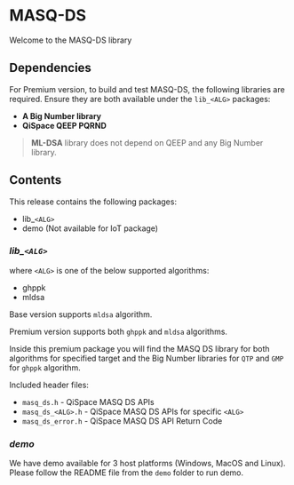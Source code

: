 # MASQ-DS
Welcome to the MASQ-DS library 

## **Dependencies**
For Premium version, to build and test MASQ-DS, the following libraries are required.
Ensure they are both available under the `lib_<ALG>` packages:

- **A Big Number library** 
- **QiSpace QEEP PQRND** 

> **ML-DSA** library does not depend on QEEP and any Big Number library.

## **Contents**
This release contains the following packages:
- lib_`<ALG>`
- demo (Not available for IoT package)

### *lib_`<ALG>`*

where `<ALG>` is one of the below supported algorithms:
- ghppk 
- mldsa

Base version supports `mldsa` algorithm.

Premium version supports both `ghppk` and `mldsa` algorithms.

Inside this premium package you will find the MASQ DS library for both algorithms for specified target and the Big Number libraries for `QTP` and `GMP`  for `ghppk` algorithm.
    
Included header files:
- `masq_ds.h` - QiSpace MASQ DS APIs
- `masq_ds_<ALG>.h` - QiSpace MASQ DS APIs for specific `<ALG>`
- `masq_ds_error.h` - QiSpace MASQ DS API Return Code 


### *demo*
We have demo available for 3 host platforms (Windows, MacOS and Linux). Please follow the README file from the `demo` folder to run demo.

